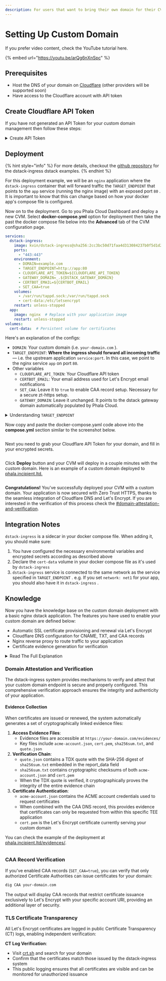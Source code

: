 ```yaml
---
description: For users that want to bring their own domain for their CVM.
---
```


# Setting Up Custom Domain

If you prefer video content, check the YouTube tutorial here.

{% embed url="https://youtu.be/arQg6nXnSpc" %}

## Prerequisites

* Host the DNS of your domain on [Cloudflare](https://dash.cloudflare.com/) (other providers will be supported soon)
* Have access to the Cloudflare account with API token

## Create Cloudflare API Token

If you have not generated an API Token for your custom domain management then follow these steps:

<details>

<summary>Create API Token</summary>

#### :one: **Go to your Cloudflare Dashboard**

In your dashboard, select the domain you'd like to use and find the option to **Get Your API Token**

<figure><img src="../../../.gitbook/assets/image (13).png" alt=""><figcaption></figcaption></figure>

#### :two: Create API Token

Select the **Create Token** button as shown below

<figure><img src="../../../.gitbook/assets/image (14).png" alt=""><figcaption></figcaption></figure>

#### :three: Select a Template

The next page will have several templates. Select the template to **Edit zone DNS** as shown below

<figure><img src="../../../.gitbook/assets/image (15).png" alt=""><figcaption></figcaption></figure>

#### :four: Finalize API Token Creation

Next select your domain in the **Zone Resources** section then click **Continue to summary** button as shown below

<figure><img src="../../../.gitbook/assets/image (17).png" alt=""><figcaption></figcaption></figure>

Congrats! You've now created your API Token to use for your environment variable.

</details>

## Deployment

{% hint style="info" %}
For more details, checkout the [github repository](https://github.com/Dstack-TEE/dstack-examples/blob/main/custom-domain/dstack-ingress/README.md) for the dstack-ingress dstack examples.
{% endhint %}

For this deployment example, we will be an `nginx` application where the `dstack-ingress` container that will forward traffic the `TARGET_ENDPOINT` that points to the `app` service (running the nginx image) with an exposed port `80` . It is important to know that this can change based on how your docker app's compose file is configured.

Now on to the deployment. Go to you Phala Cloud Dashboard and deploy a new CVM. Select **docker-compose.yml** option for deployment then take the past the docker compose file below into the **Advanced** tab of the CVM configuration page.

```yaml
services:
  dstack-ingress:
    image: kvin/dstack-ingress@sha256:2cc3bc50d71faa4d313084237b0f5d1d25963024f2484c7a6414aed075883cdd
    ports:
      - "443:443"
    environment:
      - DOMAIN=example.com
      - TARGET_ENDPOINT=http://app:80
      - CLOUDFLARE_API_TOKEN=${CLOUDFLARE_API_TOKEN}
      - GATEWAY_DOMAIN=_.${DSTACK_GATEWAY_DOMAIN}
      - CERTBOT_EMAIL=${CERTBOT_EMAIL}
      - SET_CAA=true
    volumes:
      - /var/run/tappd.sock:/var/run/tappd.sock
      - cert-data:/etc/letsencrypt
    restart: unless-stopped
  app:
    image: nginx  # Replace with your application image
    restart: unless-stopped
volumes:
  cert-data:  # Persistent volume for certificates
```

Here's an explanation of the configs:

* `DOMAIN`: Your custom domain (i.e. `your-domain.com` ).
* `TARGET_ENDPOINT`: **Where the ingress should forward all incoming traffic** — i.e. the upstream application `service:port`. In this case, we point to the nginx service `app` on port `80`.&#x20;
* Other variables
  * `CLOUDFLARE_API_TOKEN`: Your Cloudflare API token
  * `CERTBOT_EMAIL`: Your email address used for Let's Encrypt email notifications
  * `SET_CAA`: Leave it to `true` to enable CAA record setup. Necessary for a secure zt-https setup.
  * `GATEWAY_DOMAIN`: Leave it unchanged. It points to the dstack gateway domain automatically populated by Phala Cloud.

<details>

<summary>Understanding <code>TARGET_ENDPOINT</code></summary>

Why is `TARGET_ENDPOINT`  important?

*   **Tell the proxy where to send traffic**\
    When a request arrives at `https://your-custom-domain.com`, `dstack-ingress` decrypts TLS and then forwards the HTTP payload to exactly the URL in `TARGET_ENDPOINT`.

    ```
    https://your-custom-domain.com  →  dstack-ingress  →  http://app:80
    ```

- **Decouples host networking from container internals**\
  Your app can stay on port 80 (or 3000, or the exposed port of your app), and you never have to re-map host ports. The ingress simply forwards traffic to “app:80” over the Docker internal network.

In the following example, we will show a more complex configuration for an ElizaOS Deployment where the docker app has a Postgresql + pgvector container that serves as a DB for the ElizaOS `eliza` container. The `SERVER_PORT` is expected to be port `3000` in this example where the `dstack-ingress` will forward traffic through the `DOMAIN` environment variable.

```yaml
version: '3.8'
services:
  postgres:
    image: ankane/pgvector:latest
    environment:
        - POSTGRES_PASSWORD=postgres
        - POSTGRES_USER=postgres
        - POSTGRES_DB=eliza
        - PGDATA=/var/lib/postgresql/data/pgdata
    volumes:
        - postgres-data:/var/lib/postgresql/data
    ports:
        - "127.0.0.1:5432:5432"
    healthcheck:
        test: ["CMD-SHELL", "pg_isready -U ${POSTGRES_USER} -d ${POSTGRES_DB}"]
        interval: 5s
        timeout: 5s
        retries: 5
    restart: always
    networks:
      - eliza-network

  eliza:
    image: hashwarlock/elizaos:beta0
    command: sh -c "bun run start"
    volumes:
      - /var/run/tappd.sock:/var/run/tappd.sock
    environment:
      - OPENAI_API_KEY=${OPENAI_API_KEY}
      - ANTHROPIC_API_KEY=${ANTHROPIC_API_KEY}
      - SERVER_PORT=${SERVER_PORT}
      - POSTGRES_URL=postgres://postgres:postgres@postgres:5432/eliza
    depends_on:
      postgres:
        condition: service_healthy
    restart: always
    networks:
      - eliza-network

  dstack-ingress:
    image: kvin/dstack-ingress@sha256:2cc3bc50d71faa4d313084237b0f5d1d25963024f2484c7a6414aed075883cdd
    ports:
      - "443:443"
    environment:
      - DOMAIN=example.com
      - TARGET_ENDPOINT=http://eliza:3000
      - CLOUDFLARE_API_TOKEN=${CLOUDFLARE_API_TOKEN}
      - GATEWAY_DOMAIN=_.${DSTACK_GATEWAY_DOMAIN}
      - CERTBOT_EMAIL=${CERTBOT_EMAIL}
      - SET_CAA=true
    volumes:
      - /var/run/tappd.sock:/var/run/tappd.sock
      - cert-data:/etc/letsencrypt
    restart: unless-stopped
    networks:
      - eliza-network

networks:
  eliza-network:
    driver: bridge

volumes:
  postgres-data:
  cert-data:

```

</details>

Now copy and paste the docker-compose.yaml code above into the **compose.yml** section similar to the screenshot below.

<figure><img src="../../../.gitbook/assets/image.png" alt=""><figcaption></figcaption></figure>

Next you need to grab your Cloudflare API Token for your domain, and fill in your encrypted secrets.

<figure><img src="../../../.gitbook/assets/image (1).png" alt=""><figcaption></figcaption></figure>

Click **Deploy** button and your CVM will deploy in a couple minutes with the custom domain. Here is an example of a custom domain deployed to [phala.incipient.ltd.](https://phala.incipient.ltd)

<figure><img src="../../../.gitbook/assets/image (20).png" alt=""><figcaption></figcaption></figure>

**Congratulations!** You've successfully deployed your CVM with a custom domain. Your application is now secured with Zero Trust HTTPS, thanks to the seamless integration of Cloudflare DNS and Let's Encrypt. If you are interested in the verification of this process check the [#domain-attestation-and-verification](setting-up-custom-domain.md#domain-attestation-and-verification "mention").

## Integration Notes

`dstack-ingress`  is a sidecar in your docker compose file. When adding it, you should make sure:

1. You have configured the necessary environmental variables and encrypted secrets according as described above
2. Declare the `cert-data`  volume in your docker compose file as it's used by `dstack-ingress`
3. `dstack-ingress`  service is connected to the same network as the service specified in  `TARGET_ENDPOINT` . e.g. If you set `network: net1`  for your app, you should also have it in `dstack-ingress` .

## Knowledge

Now you have the knowledge base on the custom domain deployment with a basic nginx dstack application. The features you have used to enable your custom domain are defined below:

* Automatic SSL certificate provisioning and renewal via Let's Encrypt
* Cloudflare DNS configuration for CNAME, TXT, and CAA records
* Nginx reverse proxy to route traffic to your application
* Certificate evidence generation for verification

<details>

<summary>Read The Full Explanation</summary>

The dstack-ingress system provides a seamless way to set up custom domains for dstack applications with automatic SSL certificate management. Here's how it works:

1. **Initial Setup**:
   * When first deployed, the container automatically obtains SSL certificates from Let's Encrypt using DNS validation
   * It configures Cloudflare DNS by creating necessary CNAME, TXT, and optional CAA records
   * Nginx is configured to use the obtained certificates and proxy requests to your application
2. **DNS Configuration**:
   * A CNAME record is created to point your custom domain to the dstack gateway domain
   * A TXT record is added with application identification information to help dstack-gateway to route traffic to your application
   * If enabled, CAA records are set to restrict which Certificate Authorities can issue certificates for your domain
3. **Certificate Management**:
   * Select the **Create Token** button as shown below
   * SSL certificates are automatically obtained during initial setup
   * A scheduled task runs twice daily to check for certificate renewal
   * When certificates are renewed, Nginx is automatically reloaded to use the new certificates
4. **Evidence Generation**:
   * The system generates evidence files for verification purposes
   * These include the ACME account information and certificate data
   * Evidence files are accessible through a dedicated endpoint

</details>

### Domain Attestation and Verification

The dstack-ingress system provides mechanisms to verify and attest that your custom domain endpoint is secure and properly configured. This comprehensive verification approach ensures the integrity and authenticity of your application.

#### Evidence Collection

When certificates are issued or renewed, the system automatically generates a set of cryptographically linked evidence files:

1. **Access Evidence Files**:
   * Evidence files are accessible at `https://your-domain.com/evidences/`
   * Key files include `acme-account.json`, `cert.pem`, `sha256sum.txt`, and `quote.json`
2. **Verification Chain**:
   * `quote.json` contains a TDX quote with the SHA-256 digest of `sha256sum.txt` embedded in the report\_data field
   * `sha256sum.txt` contains cryptographic checksums of both `acme-account.json` and `cert.pem`
   * When the TDX quote is verified, it cryptographically proves the integrity of the entire evidence chain
3. **Certificate Authentication**:
   * `acme-account.json` contains the ACME account credentials used to request certificates
   * When combined with the CAA DNS record, this provides evidence that certificates can only be requested from within this specific TEE application
   * `cert.pem` is the Let's Encrypt certificate currently serving your custom domain

You can check the example of the deployment at [phala.incipient.ltd/evidences/](https://phala.incipient.ltd/evidences/).

<figure><img src="../../../.gitbook/assets/image (21).png" alt=""><figcaption></figcaption></figure>

### CAA Record Verification

If you've enabled CAA records (`SET_CAA=true`), you can verify that only authorized Certificate Authorities can issue certificates for your domain:

```bash
dig CAA your-domain.com
```

The output will display CAA records that restrict certificate issuance exclusively to Let's Encrypt with your specific account URI, providing an additional layer of security.

### TLS Certificate Transparency

All Let's Encrypt certificates are logged in public Certificate Transparency (CT) logs, enabling independent verification:

**CT Log Verification**:

* Visit [crt.sh](https://crt.sh/) and search for your domain
* Confirm that the certificates match those issued by the dstack-ingress system
* This public logging ensures that all certificates are visible and can be monitored for unauthorized issuance

